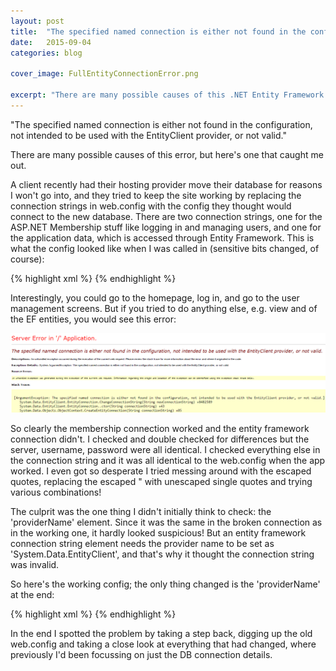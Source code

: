 ```yaml
---
layout: post
title:  "The specified named connection is either not found in the configuration, not intended to be used with the EntityClient provider, or not valid."
date:   2015-09-04
categories: blog

cover_image: FullEntityConnectionError.png

excerpt: "There are many possible causes of this .NET Entity Framework error, but here's one that caught me out."
---
```

"The specified named connection is either not found in the configuration, not intended to be used with the EntityClient provider, or not valid."

There are many possible causes of this error, but here's one that caught me out.

A client recently had their hosting provider move their database for reasons I won't go into, and they tried to keep the site working by replacing the connection strings in web.config with the config they thought would connect to the new database. There are two connection strings, one for the ASP.NET Membership stuff like logging in and managing users, and one for the application data, which is accessed through Entity Framework. This is what the config looked like when I was called in (sensitive bits changed, of course):

{% highlight xml %}
<add name="ApplicationServices" connectionString="Server=SQL-07; Database=db1; User Id=user_0001; Password=XXXX" providerName="System.Data.SqlClient" />
<add name="ApplicationDBEntities" connectionString="metadata=res://*/Models.ApplicationDBModel.csdl|res://*/Models.ApplicationDBModel.ssdl|res://*/Models.ApplicationDBModel.msl;provider=System.Data.SqlClient;provider connection string=&quot;Server=SQL-07; Database=db1; User Id=user_0001; Password=XXXX; MultipleActiveResultSets=True&quot;" providerName="System.Data.SqlClient" />
{% endhighlight %}

Interestingly, you could go to the homepage, log in, and go to the user management screens. But if you tried to do anything else, e.g. view and of the EF entities, you would see this error:

![This error could mean a lot of things](/images/SmallEntityConnectionError.png)

So clearly the membership connection worked and the entity framework connection didn't. I checked and double checked for differences but the server, username, password were all identical. I checked everything else in the connection string and it was all identical to the web.config when the app worked. I even got so desperate I tried messing around with the escaped quotes, replacing the escaped &quot; with unescaped single quotes and trying various combinations!

The culprit was the one thing I didn't initially think to check: the 'providerName' element. Since it was the same in the broken connection as in the working one, it hardly looked suspicious! But an entity framework connection string element needs the provider name to be set as 'System.Data.EntityClient', and that's why it thought the connection string was invalid.

So here's the working config; the only thing changed is the 'providerName' at the end:

{% highlight xml %}
<add name="ApplicationDBEntities" connectionString="metadata=res://*/Models.ApplicationDBModel.csdl|res://*/Models.ApplicationDBModel.ssdl|res://*/Models.ApplicationDBModel.msl;provider=System.Data.SqlClient;provider connection string=&quot;Server=SQL-07; Database=db1; User Id=user_0001; Password=XXXX; MultipleActiveResultSets=True&quot;" providerName="System.Data.EntityClient" />
{% endhighlight %}

In the end I spotted the problem by taking a step back, digging up the old web.config and taking a close look at everything that had changed, where previously I'd been focussing on just the DB connection details.